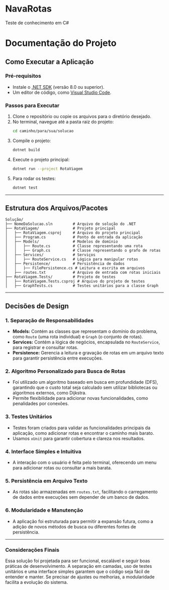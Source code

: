 # NavaRotas
Teste de conhecimento em C#

# Documentação do Projeto

## Como Executar a Aplicação

### Pré-requisitos
- Instale o [.NET SDK](https://dotnet.microsoft.com/download) (versão 8.0 ou superior).
- Um editor de código, como [Visual Studio Code](https://code.visualstudio.com/).

### Passos para Executar
1. Clone o repositório ou copie os arquivos para o diretório desejado.
2. No terminal, navegue até a pasta raiz do projeto:
   ```bash
   cd caminho/para/sua/solucao
   ```
3. Compile o projeto:
   ```bash
   dotnet build
   ```
4. Execute o projeto principal:
   ```bash
   dotnet run --project RotaViagem
   ```
5. Para rodar os testes:
   ```bash
   dotnet test
   ```

---

## Estrutura dos Arquivos/Pacotes

```
Solução/
├── NomeDaSolucao.sln         # Arquivo de solução do .NET
├── RotaViagem/               # Projeto principal
│   ├── RotaViagem.csproj     # Arquivo do projeto principal
│   ├── Program.cs            # Ponto de entrada da aplicação
│   ├── Models/               # Modelos de domínio
│   │   ├── Route.cs          # Classe representando uma rota
│   │   ├── Graph.cs          # Classe representando o grafo de rotas
│   ├── Services/             # Serviços
│   │   ├── RouteService.cs   # Lógica para manipular rotas
│   ├── Persistence/          # Persistência de dados
│   │   ├── FilePersistence.cs # Leitura e escrita em arquivos
│   ├── routes.txt            # Arquivo de entrada com rotas iniciais
├── RotaViagem.Tests/         # Projeto de testes
│   ├── RotaViagem.Tests.csproj # Arquivo do projeto de testes
│   ├── GraphTests.cs         # Testes unitários para a classe Graph
```

---

## Decisões de Design

### 1. **Separação de Responsabilidades**
   - **Models:** Contém as classes que representam o domínio do problema, como `Route` (uma rota individual) e `Graph` (o conjunto de rotas).
   - **Services:** Contém a lógica de negócios, encapsulada no `RouteService`, para registrar e consultar rotas.
   - **Persistence:** Gerencia a leitura e gravação de rotas em um arquivo texto para garantir persistência entre execuções.

### 2. **Algoritmo Personalizado para Busca de Rotas**
   - Foi utilizado um algoritmo baseado em busca em profundidade (DFS), garantindo que o custo total seja calculado sem utilizar bibliotecas ou algoritmos externos, como Dijkstra.
   - Permite flexibilidade para adicionar novas funcionalidades, como penalidades por conexões.

### 3. **Testes Unitários**
   - Testes foram criados para validar as funcionalidades principais da aplicação, como adicionar rotas e encontrar o caminho mais barato.
   - Usamos `xUnit` para garantir cobertura e clareza nos resultados.

### 4. **Interface Simples e Intuitiva**
   - A interação com o usuário é feita pelo terminal, oferecendo um menu para adicionar rotas ou consultar a mais barata.

### 5. **Persistência em Arquivo Texto**
   - As rotas são armazenadas em `routes.txt`, facilitando o carregamento de dados entre execuções sem depender de um banco de dados.

### 6. **Modularidade e Manutenção**
   - A aplicação foi estruturada para permitir a expansão futura, como a adição de novos métodos de busca ou diferentes fontes de persistência.

---

### Considerações Finais
Essa solução foi projetada para ser funcional, escalável e seguir boas práticas de desenvolvimento. A separação em camadas, uso de testes unitários e uma interface simples garantem que o código seja fácil de entender e manter. Se precisar de ajustes ou melhorias, a modularidade facilita a evolução do sistema.

